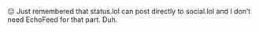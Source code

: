 😐 Just remembered that status.lol can post directly to social.lol and I don’t need EchoFeed for that part. Duh.